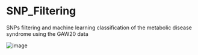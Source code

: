 # SNP_Filtering
SNPs filtering  and machine learning classification  of the metabolic disease syndrome using the GAW20 data 



![image](https://user-images.githubusercontent.com/53820359/185928462-e9eaad20-6bd0-425c-bf31-d0f019ecd254.png)
